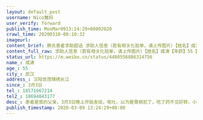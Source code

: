 ```yaml
---
layout: default_post
username: Nico舞妈
user_verify: forward
publish_time: MonMar0913:24:29+08002020
crawl_time: 20200310-00:10:32
imageurl: 
content_brief: 肺炎患者求助超话 求助人信息（若有相关化验单，请上传图片）【姓名】成涛【年龄】55【所在城市】武汉【所在小区、社区】汉阳世茂锦绣长江【患病时间】3月3日【联系方式】●●●【其他紧急联系人】●●●【病情描述】 患者是我的父亲，3月3日晚上开始发烧，呕吐，以为是胃病犯了 ...全文
content_full_raw: 求助人信息（若有相关化验单，请上传图片）【姓名】成涛【年龄】55【所在城市】武汉【所在小区、社区】汉阳世茂锦绣长江【患病时间】3月3日【联系方式】●●●【其他紧急联系人】●●●【病情描述】患者是我的父亲，3月3日晚上开始发烧，呕吐，以为是胃病犯了，吃了药不见好转，小腹一直隐隐作痛，9日凌晨到汉阳医院就诊，医生说是急性阑尾炎，已经化脓了，必须马上做手术治疗，不然后果不堪设想，无奈就诊人太多，没床位，无法手术，医生只能开消炎针，但医生说肯定没什么用，现在排队打针的人非常多，已经等了十来个小时了，还没打上针！求各大医院床位一个，患者得马上手术，年龄大了，折腾不起啊
status_url: https://m.weibo.cn/status/4480556886314756
name_: 成涛
age_: 55
city_: 武汉
address_: 汉阳世茂锦绣长江
since_: 3月3日
tel_: 18571667214
tel2_: 18694043177
desc_: 患者是我的父亲，3月3日晚上开始发烧，呕吐，以为是胃病犯了，吃了药不见好转，小腹一直隐隐作痛，9日凌晨到汉阳医院就诊，医生说是急性阑尾炎，已经化脓了，必须马上做手术治疗，不然后果不堪设想，无奈就诊人太多，没床位，无法手术，医生只能开消炎针，但医生说肯定没什么用，现在排队打针的人非常多，已经等了十来个小时了，还没打上针！求各大医院床位一个，患者得马上手术，年龄大了，折腾不起啊
publish_timestamp: 2020-03-09 13:24:29+08:00
---
```

